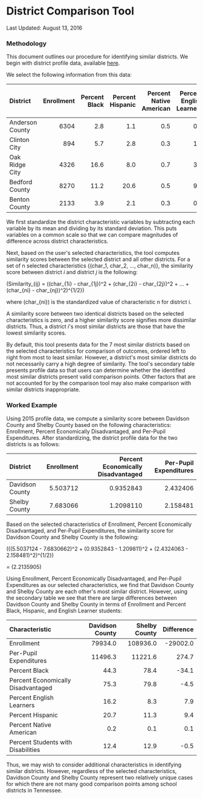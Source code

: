 District Comparison Tool
================

Last Updated: August 13, 2016

### Methodology

This document outlines our procedure for identifying similar districts. We begin with district profile data, available [here](http://www.tn.gov/education/topic/data-downloads).

We select the following information from this data:

<table>
<thead>
<tr>
<th style="text-align:left;">
District
</th>
<th style="text-align:right;">
Enrollment
</th>
<th style="text-align:right;">
Percent Black
</th>
<th style="text-align:right;">
Percent Hispanic
</th>
<th style="text-align:right;">
Percent Native American
</th>
<th style="text-align:right;">
Percent English Learners
</th>
<th style="text-align:right;">
Percent Students with Disabilities
</th>
<th style="text-align:right;">
Percent Economically Disadvantaged
</th>
<th style="text-align:right;">
Per-Pupil Expenditures
</th>
</tr>
</thead>
<tbody>
<tr>
<td style="text-align:left;">
Anderson County
</td>
<td style="text-align:right;">
6304
</td>
<td style="text-align:right;">
2.8
</td>
<td style="text-align:right;">
1.1
</td>
<td style="text-align:right;">
0.5
</td>
<td style="text-align:right;">
0.2
</td>
<td style="text-align:right;">
18.0
</td>
<td style="text-align:right;">
58.5
</td>
<td style="text-align:right;">
9535.7
</td>
</tr>
<tr>
<td style="text-align:left;">
Clinton City
</td>
<td style="text-align:right;">
894
</td>
<td style="text-align:right;">
5.7
</td>
<td style="text-align:right;">
2.8
</td>
<td style="text-align:right;">
0.3
</td>
<td style="text-align:right;">
1.0
</td>
<td style="text-align:right;">
18.1
</td>
<td style="text-align:right;">
63.4
</td>
<td style="text-align:right;">
9537.5
</td>
</tr>
<tr>
<td style="text-align:left;">
Oak Ridge City
</td>
<td style="text-align:right;">
4326
</td>
<td style="text-align:right;">
16.6
</td>
<td style="text-align:right;">
8.0
</td>
<td style="text-align:right;">
0.7
</td>
<td style="text-align:right;">
3.0
</td>
<td style="text-align:right;">
14.3
</td>
<td style="text-align:right;">
52.5
</td>
<td style="text-align:right;">
12355.5
</td>
</tr>
<tr>
<td style="text-align:left;">
Bedford County
</td>
<td style="text-align:right;">
8270
</td>
<td style="text-align:right;">
11.2
</td>
<td style="text-align:right;">
20.6
</td>
<td style="text-align:right;">
0.5
</td>
<td style="text-align:right;">
9.4
</td>
<td style="text-align:right;">
10.9
</td>
<td style="text-align:right;">
69.9
</td>
<td style="text-align:right;">
7756.2
</td>
</tr>
<tr>
<td style="text-align:left;">
Benton County
</td>
<td style="text-align:right;">
2133
</td>
<td style="text-align:right;">
3.9
</td>
<td style="text-align:right;">
2.1
</td>
<td style="text-align:right;">
0.3
</td>
<td style="text-align:right;">
0.0
</td>
<td style="text-align:right;">
18.8
</td>
<td style="text-align:right;">
50.2
</td>
<td style="text-align:right;">
9714.2
</td>
</tr>
</tbody>
</table>
We first standardize the district characteristic variables by subtracting each variable by its mean and dividing by its standard deviation. This puts variables on a common scale so that we can compare magnitudes of difference across district characteristics.

Next, based on the user's selected characteristics, the tool computes similarity scores between the selected district and all other districts. For a set of n selected characteristics {\(char_1, char_2, ..., char_n\)}, the similarity score between district *i* and district *j* is the following:

\(Similarity_{ij} = ((char_{1i} - char_{1j})^2 + (char_{2i} - char_{2j})^2 + ... + (char_{ni} - char_{nj})^2)^{1/2}\)

where \(char_{ni}\) is the standardized value of characteristic n for district i.

A similarity score between two identical districts based on the selected characteristics is zero, and a higher similarity score signifies more dissimilar districts. Thus, a district *i*'s most similar districts are those that have the lowest similarity scores.

By default, this tool presents data for the 7 most similar districts based on the selected characteristics for comparison of outcomes, ordered left to right from most to least similar. However, a district's most similar districts do not necessarily carry a high degree of similarity. The tool's secondary table presents profile data so that users can determine whether the identified most similar districts present valid comparison points. Other factors that are not accounted for by the comparison tool may also make comparison with similar districts inappropriate.

### Worked Example

Using 2015 profile data, we compute a similarity score between Davidson County and Shelby County based on the following characteristics: Enrollment, Percent Economically Disadvantaged, and Per-Pupil Expenditures. After standardizing, the district profile data for the two districts is as follows:

<table>
<thead>
<tr>
<th style="text-align:left;">
District
</th>
<th style="text-align:right;">
Enrollment
</th>
<th style="text-align:right;">
Percent Economically Disadvantaged
</th>
<th style="text-align:right;">
Per-Pupil Expenditures
</th>
</tr>
</thead>
<tbody>
<tr>
<td style="text-align:left;">
Davidson County
</td>
<td style="text-align:right;">
5.503712
</td>
<td style="text-align:right;">
0.9352843
</td>
<td style="text-align:right;">
2.432406
</td>
</tr>
<tr>
<td style="text-align:left;">
Shelby County
</td>
<td style="text-align:right;">
7.683066
</td>
<td style="text-align:right;">
1.2098110
</td>
<td style="text-align:right;">
2.158481
</td>
</tr>
</tbody>
</table>
Based on the selected characteristics of Enrollment, Percent Economically Disadvantaged, and Per-Pupil Expenditures, the similarity score for Davidson County and Shelby County is the following:

\(((5.5037124 - 7.6830662)^2 + (0.9352843 - 1.209811)^2 + (2.4324063 - 2.158481)^2)^{1/2}\)

= \(2.2135905\)

Using Enrollment, Percent Economically Disadvantaged, and Per-Pupil Expenditures as our selected characteristics, we find that Davidson County and Shelby County are each other's most similar district. However, using the secondary table we see that there are large differences between Davidson County and Shelby County in terms of Enrollment and Percent Black, Hispanic, and English Learner students:

<table>
<thead>
<tr>
<th style="text-align:left;">
Characteristic
</th>
<th style="text-align:right;">
Davidson County
</th>
<th style="text-align:right;">
Shelby County
</th>
<th style="text-align:right;">
Difference
</th>
</tr>
</thead>
<tbody>
<tr>
<td style="text-align:left;">
Enrollment
</td>
<td style="text-align:right;">
79934.0
</td>
<td style="text-align:right;">
108936.0
</td>
<td style="text-align:right;">
-29002.0
</td>
</tr>
<tr>
<td style="text-align:left;">
Per-Pupil Expenditures
</td>
<td style="text-align:right;">
11496.3
</td>
<td style="text-align:right;">
11221.6
</td>
<td style="text-align:right;">
274.7
</td>
</tr>
<tr>
<td style="text-align:left;">
Percent Black
</td>
<td style="text-align:right;">
44.3
</td>
<td style="text-align:right;">
78.4
</td>
<td style="text-align:right;">
-34.1
</td>
</tr>
<tr>
<td style="text-align:left;">
Percent Economically Disadvantaged
</td>
<td style="text-align:right;">
75.3
</td>
<td style="text-align:right;">
79.8
</td>
<td style="text-align:right;">
-4.5
</td>
</tr>
<tr>
<td style="text-align:left;">
Percent English Learners
</td>
<td style="text-align:right;">
16.2
</td>
<td style="text-align:right;">
8.3
</td>
<td style="text-align:right;">
7.9
</td>
</tr>
<tr>
<td style="text-align:left;">
Percent Hispanic
</td>
<td style="text-align:right;">
20.7
</td>
<td style="text-align:right;">
11.3
</td>
<td style="text-align:right;">
9.4
</td>
</tr>
<tr>
<td style="text-align:left;">
Percent Native American
</td>
<td style="text-align:right;">
0.2
</td>
<td style="text-align:right;">
0.1
</td>
<td style="text-align:right;">
0.1
</td>
</tr>
<tr>
<td style="text-align:left;">
Percent Students with Disabilities
</td>
<td style="text-align:right;">
12.4
</td>
<td style="text-align:right;">
12.9
</td>
<td style="text-align:right;">
-0.5
</td>
</tr>
</tbody>
</table>
Thus, we may wish to consider additional characteristics in identifying similar districts. However, regardless of the selected characteristics, Davidson County and Shelby County represent two relatively unique cases for which there are not many good comparison points among school districts in Tennessee.

